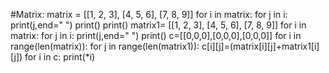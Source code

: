 #Matrix:
matrix = [[1, 2, 3], [4, 5, 6], [7, 8, 9]]
for i in matrix:
    for j in i:
        print(j,end=" ")
    print()
print()
matrix1= [[1, 2, 3], [4, 5, 6], [7, 8, 9]]
for i in matrix:
    for j in i:
        print(j,end=" ")
    print()
c=[[0,0,0],[0,0,0],[0,0,0]]
for i in range(len(matrix)):
    for j in range(len(matrix1)):
        c[i][j]=(matrix[i][j]+matrix1[i][j])
for i in c:
    print(*i)

                       

